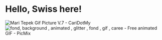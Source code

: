# Hello, Swiss here!
<img src="https://media.tenor.com/rAvC34bYwoQAAAAd/neon-stars-neon.gif" alt="Mari Tepek Gif Picture V.7 - CariDotMy"/><img width="0" height="0" alt="image" src="https://github.com/user-attachments/assets/6cbb6e50-7bc2-4e29-aebb-1dd46d586f1f" /> <img src="https://img1.picmix.com/output/stamp/normal/7/7/3/5/265377_8fbed.gif" alt="fond, background , animated , glitter , fond , gif , caree - Free animated  GIF - PicMix"/><img width="0" height="0" alt="image" src="https://github.com/user-attachments/assets/c585f358-ae5c-4005-9a59-0a46f48e53c9" />


